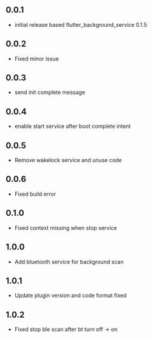 ## 0.0.1

* initial release based flutter_background_service 0.1.5

## 0.0.2

* Fixed minor issue

## 0.0.3

* send init complete message

## 0.0.4

* enable start service after boot complete intent

## 0.0.5

* Remove wakelock service and unuse code

## 0.0.6

* Fixed build error

## 0.1.0

* Fixed context missing when stop service

## 1.0.0

* Add bluetooth service for background scan

## 1.0.1

* Update plugin version and code format fixed

## 1.0.2

* Fixed stop ble scan after bt turn off -> on
